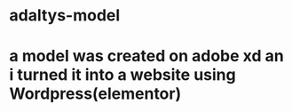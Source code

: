 # adaltys-model
# a model was created on adobe xd an i turned it into a website using Wordpress(elementor)
